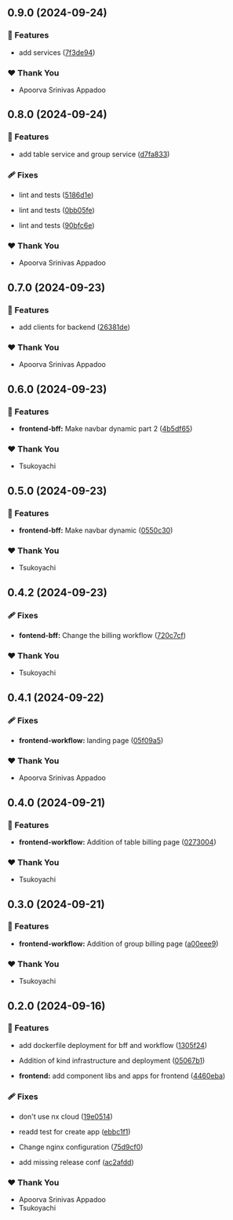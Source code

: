 ## 0.9.0 (2024-09-24)


### 🚀 Features

- add services ([7f3de94](https://github.com/StartUpNationLabs/spos/commit/7f3de94))


### ❤️  Thank You

- Apoorva Srinivas Appadoo

## 0.8.0 (2024-09-24)


### 🚀 Features

- add table service and group service ([d7fa833](https://github.com/StartUpNationLabs/spos/commit/d7fa833))


### 🩹 Fixes

- lint and tests ([5186d1e](https://github.com/StartUpNationLabs/spos/commit/5186d1e))

- lint and tests ([0bb05fe](https://github.com/StartUpNationLabs/spos/commit/0bb05fe))

- lint and tests ([90bfc6e](https://github.com/StartUpNationLabs/spos/commit/90bfc6e))


### ❤️  Thank You

- Apoorva Srinivas Appadoo

## 0.7.0 (2024-09-23)


### 🚀 Features

- add clients for backend ([26381de](https://github.com/StartUpNationLabs/spos/commit/26381de))


### ❤️  Thank You

- Apoorva Srinivas Appadoo

## 0.6.0 (2024-09-23)


### 🚀 Features

- **frontend-bff:** Make navbar dynamic part 2 ([4b5df65](https://github.com/StartUpNationLabs/spos/commit/4b5df65))


### ❤️  Thank You

- Tsukoyachi

## 0.5.0 (2024-09-23)


### 🚀 Features

- **frontend-bff:** Make navbar dynamic ([0550c30](https://github.com/StartUpNationLabs/spos/commit/0550c30))


### ❤️  Thank You

- Tsukoyachi

## 0.4.2 (2024-09-23)


### 🩹 Fixes

- **fontend-bff:** Change the billing workflow ([720c7cf](https://github.com/StartUpNationLabs/spos/commit/720c7cf))


### ❤️  Thank You

- Tsukoyachi

## 0.4.1 (2024-09-22)


### 🩹 Fixes

- **frontend-workflow:** landing page ([05f09a5](https://github.com/StartUpNationLabs/spos/commit/05f09a5))


### ❤️  Thank You

- Apoorva Srinivas Appadoo

## 0.4.0 (2024-09-21)


### 🚀 Features

- **frontend-workflow:** Addition of table billing page ([0273004](https://github.com/StartUpNationLabs/spos/commit/0273004))


### ❤️  Thank You

- Tsukoyachi

## 0.3.0 (2024-09-21)


### 🚀 Features

- **frontend-workflow:** Addition of group billing page ([a00eee9](https://github.com/StartUpNationLabs/spos/commit/a00eee9))


### ❤️  Thank You

- Tsukoyachi

## 0.2.0 (2024-09-16)


### 🚀 Features

- add dockerfile deployment for bff and workflow ([1305f24](https://github.com/StartUpNationLabs/spos/commit/1305f24))

- Addition of kind infrastructure and deployment ([05067b1](https://github.com/StartUpNationLabs/spos/commit/05067b1))

- **frontend:** add component libs and apps for frontend ([4460eba](https://github.com/StartUpNationLabs/spos/commit/4460eba))


### 🩹 Fixes

- don't use nx cloud ([19e0514](https://github.com/StartUpNationLabs/spos/commit/19e0514))

- readd test for create app ([ebbc1f1](https://github.com/StartUpNationLabs/spos/commit/ebbc1f1))

- Change nginx configuration ([75d9cf0](https://github.com/StartUpNationLabs/spos/commit/75d9cf0))

- add missing release conf ([ac2afdd](https://github.com/StartUpNationLabs/spos/commit/ac2afdd))


### ❤️  Thank You

- Apoorva Srinivas Appadoo
- Tsukoyachi